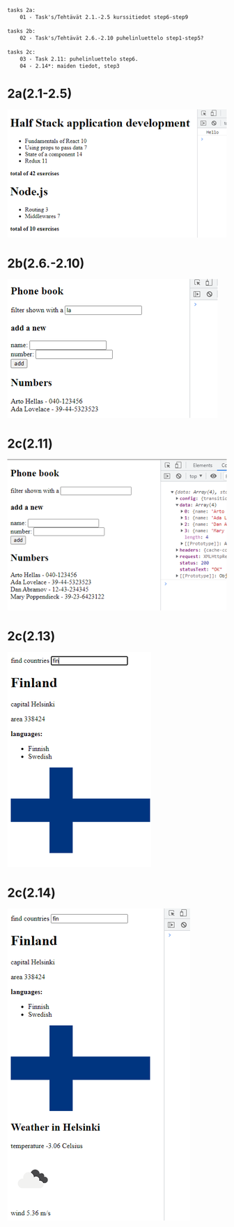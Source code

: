 ```
tasks 2a:
    01 - Task's/Tehtävät 2.1.-2.5 kurssitiedot step6-step9

tasks 2b:
    02 - Task's/Tehtävät 2.6.-2.10 puhelinluettelo step1-step5?

tasks 2c:
    03 - Task 2.11: puhelinluettelo step6.
    04 - 2.14*: maiden tiedot, step3
```

# 2a(2.1-2.5)
![](https://github.com/Alkane22/repo/blob/master/part2/01/01.png?raw=true)

# 2b(2.6.-2.10)
![](https://github.com/Alkane22/repo/blob/master/part2/02/02.png?raw=true)

# 2c(2.11)
![](https://github.com/Alkane22/repo/blob/master/part2/03/03.png?raw=true)

# 2c(2.13)
![](https://github.com/Alkane22/repo/blob/master/part2/04/04.png?raw=true)

# 2c(2.14)
![](https://github.com/Alkane22/repo/blob/master/part2/04/04-2.png?raw=true)
